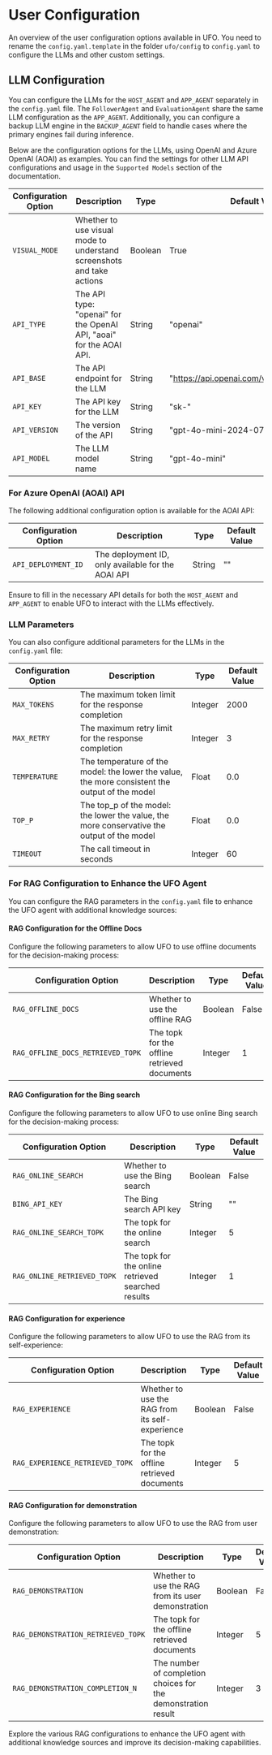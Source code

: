 # User Configuration

An overview of the user configuration options available in UFO. You need to rename the `config.yaml.template` in the folder `ufo/config` to `config.yaml` to configure the LLMs and other custom settings.

## LLM Configuration

You can configure the LLMs for the `HOST_AGENT` and `APP_AGENT` separately in the `config.yaml` file. The `FollowerAgent` and `EvaluationAgent` share the same LLM configuration as the `APP_AGENT`. Additionally, you can configure a backup LLM engine in the `BACKUP_AGENT` field to handle cases where the primary engines fail during inference.

Below are the configuration options for the LLMs, using OpenAI and Azure OpenAI (AOAI) as examples. You can find the settings for other LLM API configurations and usage in the `Supported Models` section of the documentation.

| Configuration Option | Description | Type | Default Value |
|----------------------|-------------|------|---------------|
| `VISUAL_MODE` | Whether to use visual mode to understand screenshots and take actions | Boolean | True |
| `API_TYPE` | The API type: "openai" for the OpenAI API, "aoai" for the AOAI API. | String | "openai" |
| `API_BASE` | The API endpoint for the LLM | String | "https://api.openai.com/v1/chat/completions" |
| `API_KEY` | The API key for the LLM | String | "sk-" |
| `API_VERSION` | The version of the API | String | "gpt-4o-mini-2024-07-18" |
| `API_MODEL` | The LLM model name | String | "gpt-4o-mini" |

### For Azure OpenAI (AOAI) API
The following additional configuration option is available for the AOAI API:

| Configuration Option | Description | Type | Default Value |
|----------------------|-------------|------|---------------|
| `API_DEPLOYMENT_ID` | The deployment ID, only available for the AOAI API | String | "" |

Ensure to fill in the necessary API details for both the `HOST_AGENT` and `APP_AGENT` to enable UFO to interact with the LLMs effectively.

### LLM Parameters
You can also configure additional parameters for the LLMs in the `config.yaml` file:

| Configuration Option | Description | Type | Default Value |
|----------------------|-------------|------|---------------|
| `MAX_TOKENS` | The maximum token limit for the response completion | Integer | 2000 |
| `MAX_RETRY` | The maximum retry limit for the response completion | Integer | 3 |
| `TEMPERATURE` | The temperature of the model: the lower the value, the more consistent the output of the model | Float | 0.0 |
| `TOP_P` | The top_p of the model: the lower the value, the more conservative the output of the model | Float | 0.0 |
| `TIMEOUT` | The call timeout in seconds | Integer | 60 |

### For RAG Configuration to Enhance the UFO Agent
You can configure the RAG parameters in the `config.yaml` file to enhance the UFO agent with additional knowledge sources:

#### RAG Configuration for the Offline Docs
Configure the following parameters to allow UFO to use offline documents for the decision-making process:

| Configuration Option | Description | Type | Default Value |
|----------------------|-------------|------|---------------|
| `RAG_OFFLINE_DOCS` | Whether to use the offline RAG | Boolean | False |
| `RAG_OFFLINE_DOCS_RETRIEVED_TOPK` | The topk for the offline retrieved documents | Integer | 1 |


#### RAG Configuration for the Bing search
Configure the following parameters to allow UFO to use online Bing search for the decision-making process:

| Configuration Option | Description | Type | Default Value |
|----------------------|-------------|------|---------------|
| `RAG_ONLINE_SEARCH` | Whether to use the Bing search | Boolean | False |
| `BING_API_KEY` | The Bing search API key | String | "" |
| `RAG_ONLINE_SEARCH_TOPK` | The topk for the online search | Integer | 5 |
| `RAG_ONLINE_RETRIEVED_TOPK` | The topk for the online retrieved searched results | Integer | 1 |


#### RAG Configuration for experience
Configure the following parameters to allow UFO to use the RAG from its self-experience:

| Configuration Option | Description | Type | Default Value |
|----------------------|-------------|------|---------------|
| `RAG_EXPERIENCE` | Whether to use the RAG from its self-experience | Boolean | False |
| `RAG_EXPERIENCE_RETRIEVED_TOPK` | The topk for the offline retrieved documents | Integer | 5 |

#### RAG Configuration for demonstration
Configure the following parameters to allow UFO to use the RAG from user demonstration:

| Configuration Option | Description | Type | Default Value |
|----------------------|-------------|------|---------------|
| `RAG_DEMONSTRATION` | Whether to use the RAG from its user demonstration | Boolean | False |
| `RAG_DEMONSTRATION_RETRIEVED_TOPK` | The topk for the offline retrieved documents | Integer | 5 |
| `RAG_DEMONSTRATION_COMPLETION_N` | The number of completion choices for the demonstration result | Integer | 3 |


Explore the various RAG configurations to enhance the UFO agent with additional knowledge sources and improve its decision-making capabilities.






